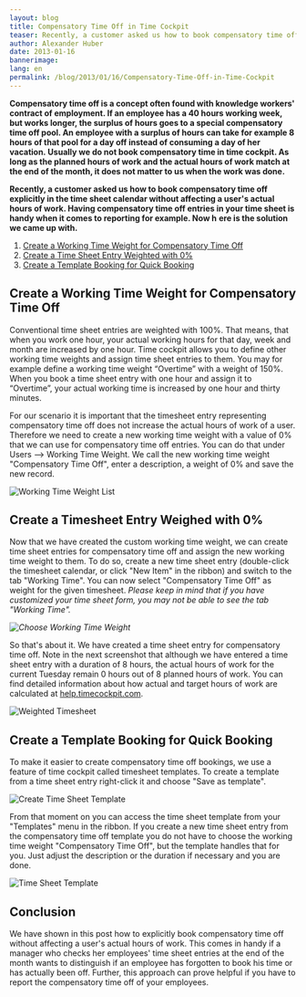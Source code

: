 ```yaml
---
layout: blog
title: Compensatory Time Off in Time Cockpit
teaser: Recently, a customer asked us how to book compensatory time off in the time sheet calendar of time cockpit without affecting a users actual hours of work. Here is what we came up with...
author: Alexander Huber
date: 2013-01-16
bannerimage: 
lang: en
permalink: /blog/2013/01/16/Compensatory-Time-Off-in-Time-Cockpit
---
```


<p>
  <strong>Compensatory time off is a concept often found with knowledge workers' contract of employment. If an employee has a 40 hours working week, but works longer, the surplus of hours goes to a special compensatory time off pool. An employee with a surplus of hours can take for example 8 hours of that pool for a day off instead of consuming a day of her vacation. <span>Usually we do not book compensatory time in time cockpit. As long as the planned hours of work and the actual hours of work match at the end of the month, it does not matter to us when the work was done.</span></strong>
</p><p>
  <strong>Recently, a customer asked us how to book compensatory time off explicitly in the time sheet calendar without affecting a user's actual hours of work. Having compensatory time off entries in your time sheet is handy when it comes to reporting for example. Now h</strong>
  <strong>ere is the solution we came up with.</strong>
</p><ol>
  <li>
    <a href="#WorkingTimeWeight">Create a Working Time Weight for Compensatory Time Off</a>
  </li>
  <li>
    <a href="#TimesheetEntry">Create a Time Sheet Entry Weighted with 0%</a>
  </li>
  <li>
    <a href="#TemplateBooking">Create a Template Booking for Quick Booking</a>
  </li>
</ol><h2>
  <a id="WorkingTimeWeight" name="WorkingTimeWeight" class="mceItemAnchor"></a>Create a Working Time Weight for Compensatory Time Off</h2><p>Conventional time sheet entries are weighted with 100%. That means, that when you work one hour, your actual working hours for that day, week and month are increased by one hour. Time cockpit allows you to define other working time weights and assign time sheet entries to them. You may for example define a working time weight “Overtime” with a weight of 150%. When you book a time sheet entry with one hour and assign it to “Overtime”, your actual working time is increased by one hour and thirty minutes.</p><p>For our scenario it is important that the timesheet entry representing compensatory time off does not increase the actual hours of work of a user. Therefore we need to create a new working time weight with a value of 0% that we can use for compensatory time off entries. You can do that under Users --&gt; Working Time Weight. We call the new working time weight "Compensatory Time Off", enter a description, a weight of 0% and save the new record.</p><p>
  <img src="{{site.baseurl}}/content/images/blog/2013/01/Users_WorkingTimeWeight.png" alt="Working Time Weight List" title="Working Time Weight List" />
</p><h2>
  <a id="TimesheetEntry" name="TimesheetEntry" class="mceItemAnchor"></a>Create a Timesheet Entry Weighed with 0%</h2><p>Now that we have created the custom working time weight, we can create time sheet entries for compensatory time off and assign the new working time weight to them. To do so, create a new time sheet entry (double-click the timesheet calendar, or click "New Item" in the ribbon) and switch to the tab "Working Time". You can now select "Compensatory Time Off" as weight for the given timesheet. <em>Please keep in mind that if you have customized your time sheet form, you may not be able to see the tab "Working Time". </em></p><p>
  <em>
    <img src="{{site.baseurl}}/content/images/blog/2013/01/Time Sheet_ChooseWorkingTimeWeight.png" alt="Choose Working Time Weight" title="Choose Working Time Weight" />
  </em>
</p><p>So that's about it. We have created a time sheet entry for compensatory time off. Note in the next screenshot that although we have entered a time sheet entry with a duration of 8 hours, the actual hours of work for the current Tuesday remain 0 hours out of 8 planned hours of work. You can find detailed information about how actual and target hours of work are calculated at <a href="http://help.timecockpit.com/?topic=html/d0ca12b0-d108-433b-8b2c-92d37d29fc02.htm" target="_blank">help.timecockpit.com</a>.</p><p>
  <img src="{{site.baseurl}}/content/images/blog/2013/01/Time Sheet_WeightedTimesheet.png" alt="Weighted Timesheet" title="Weighted Timesheet" />
</p><h2>
  <a id="TemplateBooking" name="TemplateBooking" class="mceItemAnchor"></a>Create a Template Booking for Quick Booking</h2><p>To make it easier to create compensatory time off bookings, we use a feature of time cockpit called timesheet templates. To create a template from a time sheet entry right-click it and choose "Save as template". </p><p>
  <img src="{{site.baseurl}}/content/images/blog/2013/01/Time Sheet_CreateTemplate.png" alt="Create Time Sheet Template" title="Create Time Sheet Template" />
</p><p>From that moment on you can access the time sheet template from your "Templates" menu in the ribbon. If you create a new time sheet entry from the compensatory time off template you do not have to choose the working time weight "Compensatory Time Off", but the template handles that for you. Just adjust the description or the duration if necessary and you are done.</p><p>
  <img src="{{site.baseurl}}/content/images/blog/2013/01/Time Sheet_Template.png" alt="Time Sheet Template" title="Time Sheet Template" />
</p><h2>Conclusion</h2><p>We have shown in this post how to explicitly book compensatory time off without affecting a user's actual hours of work. This comes in handy if a manager who checks her employees' time sheet entries at the end of the month wants to distinguish if an employee has forgotten to book his time or has actually been off. Further, this approach can prove helpful if you have to report the compensatory time off of your employees.</p>